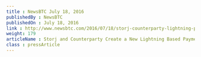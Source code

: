 ```yaml
---
title : NewsBTC July 18, 2016
publishedBy : NewsBTC
publishedOn : July 18, 2016
link : http://www.newsbtc.com/2016/07/18/storj-counterparty-lightning-payments-technology/
weight: 179
articleName : Storj and Counterparty Create a New Lightning Based Payments Technology
class : pressArticle
---
```

